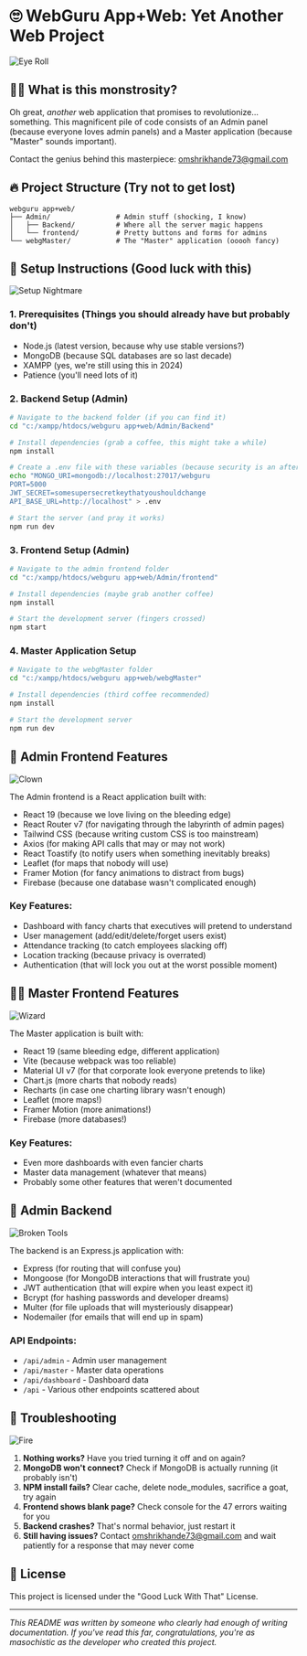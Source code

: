 # 🙄 WebGuru App+Web: Yet Another Web Project

![Eye Roll](https://media.giphy.com/media/3oKHWzO5RzZUXUBQ6Q/giphy.gif)

## 🤦‍♂️ What is this monstrosity?

Oh great, *another* web application that promises to revolutionize... something. This magnificent pile of code consists of an Admin panel (because everyone loves admin panels) and a Master application (because "Master" sounds important). 

Contact the genius behind this masterpiece: [omshrikhande73@gmail.com](mailto:omshrikhande73@gmail.com)

## 🔥 Project Structure (Try not to get lost)

```
webguru app+web/
├── Admin/                # Admin stuff (shocking, I know)
│   ├── Backend/          # Where all the server magic happens
│   └── frontend/         # Pretty buttons and forms for admins
└── webgMaster/           # The "Master" application (ooooh fancy)
```

## 💩 Setup Instructions (Good luck with this)

![Setup Nightmare](https://media.giphy.com/media/13HgwGsXF0aiGY/giphy.gif)

### 1. Prerequisites (Things you should already have but probably don't)

- Node.js (latest version, because why use stable versions?)
- MongoDB (because SQL databases are so last decade)
- XAMPP (yes, we're still using this in 2024)
- Patience (you'll need lots of it)

### 2. Backend Setup (Admin)

```bash
# Navigate to the backend folder (if you can find it)
cd "c:/xampp/htdocs/webguru app+web/Admin/Backend"

# Install dependencies (grab a coffee, this might take a while)
npm install

# Create a .env file with these variables (because security is an afterthought)
echo "MONGO_URI=mongodb://localhost:27017/webguru
PORT=5000
JWT_SECRET=somesupersecretkeythatyoushouldchange
API_BASE_URL=http://localhost" > .env

# Start the server (and pray it works)
npm run dev
```

### 3. Frontend Setup (Admin)

```bash
# Navigate to the admin frontend folder
cd "c:/xampp/htdocs/webguru app+web/Admin/frontend"

# Install dependencies (maybe grab another coffee)
npm install

# Start the development server (fingers crossed)
npm start
```

### 4. Master Application Setup

```bash
# Navigate to the webgMaster folder
cd "c:/xampp/htdocs/webguru app+web/webgMaster"

# Install dependencies (third coffee recommended)
npm install

# Start the development server
npm run dev
```

## 🤡 Admin Frontend Features

![Clown](https://media.giphy.com/media/x0npYExCGOZeo/giphy.gif)

The Admin frontend is a React application built with:

- React 19 (because we love living on the bleeding edge)
- React Router v7 (for navigating through the labyrinth of admin pages)
- Tailwind CSS (because writing custom CSS is too mainstream)
- Axios (for making API calls that may or may not work)
- React Toastify (to notify users when something inevitably breaks)
- Leaflet (for maps that nobody will use)
- Framer Motion (for fancy animations to distract from bugs)
- Firebase (because one database wasn't complicated enough)

### Key Features:
- Dashboard with fancy charts that executives will pretend to understand
- User management (add/edit/delete/forget users exist)
- Attendance tracking (to catch employees slacking off)
- Location tracking (because privacy is overrated)
- Authentication (that will lock you out at the worst possible moment)

## 🧙‍♂️ Master Frontend Features

![Wizard](https://media.giphy.com/media/3o84U6421OOWegpQhq/giphy.gif)

The Master application is built with:

- React 19 (same bleeding edge, different application)
- Vite (because webpack was too reliable)
- Material UI v7 (for that corporate look everyone pretends to like)
- Chart.js (more charts that nobody reads)
- Recharts (in case one charting library wasn't enough)
- Leaflet (more maps!)
- Framer Motion (more animations!)
- Firebase (more databases!)

### Key Features:
- Even more dashboards with even fancier charts
- Master data management (whatever that means)
- Probably some other features that weren't documented

## 🔧 Admin Backend

![Broken Tools](https://media.giphy.com/media/3o6Zt6ML6BklcajjsA/giphy.gif)

The backend is an Express.js application with:

- Express (for routing that will confuse you)
- Mongoose (for MongoDB interactions that will frustrate you)
- JWT authentication (that will expire when you least expect it)
- Bcrypt (for hashing passwords and developer dreams)
- Multer (for file uploads that will mysteriously disappear)
- Nodemailer (for emails that will end up in spam)

### API Endpoints:
- `/api/admin` - Admin user management
- `/api/master` - Master data operations
- `/api/dashboard` - Dashboard data
- `/api` - Various other endpoints scattered about

## 🚨 Troubleshooting

![Fire](https://media.giphy.com/media/QMHoU66sBXqqLqYvGO/giphy.gif)

1. **Nothing works?** Have you tried turning it off and on again?
2. **MongoDB won't connect?** Check if MongoDB is actually running (it probably isn't)
3. **NPM install fails?** Clear cache, delete node_modules, sacrifice a goat, try again
4. **Frontend shows blank page?** Check console for the 47 errors waiting for you
5. **Backend crashes?** That's normal behavior, just restart it
6. **Still having issues?** Contact [omshrikhande73@gmail.com](mailto:omshrikhande73@gmail.com) and wait patiently for a response that may never come

## 📜 License

This project is licensed under the "Good Luck With That" License.

---

*This README was written by someone who clearly had enough of writing documentation. If you've read this far, congratulations, you're as masochistic as the developer who created this project.*